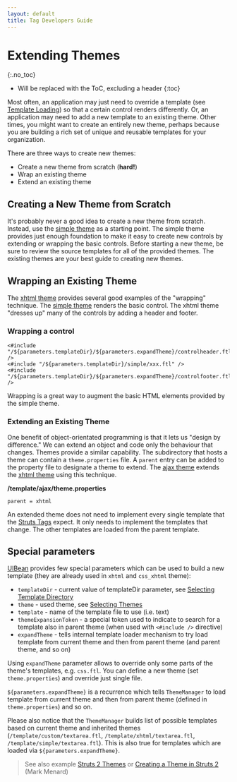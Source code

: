 ```yaml
---
layout: default
title: Tag Developers Guide
---
```


# Extending Themes
{:.no_toc}

* Will be replaced with the ToC, excluding a header
{:toc}

Most often, an application may just need to override a template (see [Template Loading](template-loading)) so that 
a certain control renders differently. Or, an application may need to add a new template to an existing theme. Other 
times, you might want to create an entirely new theme, perhaps because you are building a rich set of unique and reusable 
templates for your organization.

There are three ways to create new themes:

- Create a new theme from scratch (**hard!**)
- Wrap an existing theme
- Extend an existing theme

## Creating a New Theme from Scratch

It's probably never a good idea to create a new theme from scratch. Instead, use the [simple theme](simple-theme) 
as a starting point. The simple theme provides just enough foundation to make it easy to create new controls by extending 
or wrapping the basic controls. Before starting a new theme, be sure to review the source templates for all of the provided 
themes. The existing themes are your best guide to creating new themes.

## Wrapping an Existing Theme

The [xhtml theme](xhtml-theme) provides several good examples of the "wrapping" technique. 
The [simple theme](simple-theme) renders the basic control. The xhtml theme "dresses up" many of the controls 
by adding a header and footer.

### Wrapping a control

```ftl
<#include "/${parameters.templateDir}/${parameters.expandTheme}/controlheader.ftl" />
<#include "/${parameters.templateDir}/simple/xxx.ftl" />
<#include "/${parameters.templateDir}/${parameters.expandTheme}/controlfooter.ftl" />
```

Wrapping is a great way to augment the basic HTML elements provided by the simple theme.

### Extending an Existing Theme

One benefit of object-orientated programming is that it lets us "design by difference." We can extend an object and code 
only the behaviour that changes. Themes provide a similar capability. The subdirectory that hosts a theme can contain 
a `theme.properties` file. A `parent` entry can be added to the property file to designate a theme to extend. 
The [ajax theme](ajax-theme) extends the [xhtml theme](xhtml-theme) using this technique.

**/template/ajax/theme.properties**

```
parent = xhtml
```

An extended theme does not need to implement every single template that the [Struts Tags](struts-tags) expect. 
It only needs to implement the templates that change. The other templates are loaded from the parent template.

## Special parameters

[UIBean](http://struts.apache.org/maven/struts2-core/apidocs/org/apache/struts2/components/UIBean) provides few 
special parameters which can be used to build a new template (they are already used in `xhtml` and `css_xhtml` theme):

- `templateDir` - current value of templateDir parameter, see [Selecting Template Directory](selecting-template-directory)
- `theme` - used theme, see [Selecting Themes](selecting-themes)
- `template` - name of the template file to use (i.e. text)
- `themeExpansionToken` - a special token used to indicate to search for a template also in parent theme (when used with 
  `<#include />` directive)
- `expandTheme` - tells internal template loader mechanism to try load template from current theme and then from parent 
  theme (and parent theme, and so on)

Using `expandTheme` parameter allows to override only some parts of the theme's templates, e.g. `css.ftl`. You can
define a new theme (set `theme.properties`) and override just single file.

`${parameters.expandTheme}` is a recurrence which tells `ThemeManager` to load template from current theme and then 
from parent theme (defined in `theme.properties`) and so on.

Please also notice that the `ThemeManager` builds list of possible templates based on current theme and inherited 
themes (`/template/custom/textarea.ftl`, `/template/xhtml/textarea.ftl`, `/template/simple/textarea.ftl`). This is also 
true for templates which are loaded via `${parameters.expandTheme}`.

> See also example [Struts 2 Themes]() or [Creating a Theme in Struts 2](http://www.vitarara.org/cms/struts_2_cookbook/creating_a_theme) (Mark Menard)
